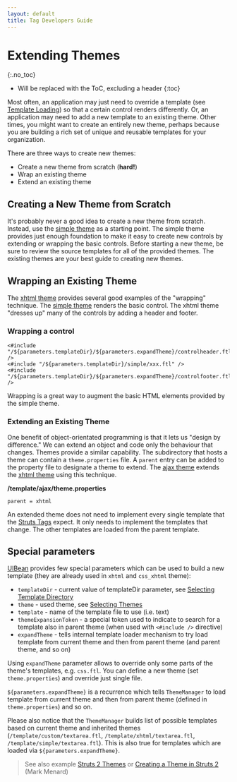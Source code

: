 ```yaml
---
layout: default
title: Tag Developers Guide
---
```


# Extending Themes
{:.no_toc}

* Will be replaced with the ToC, excluding a header
{:toc}

Most often, an application may just need to override a template (see [Template Loading](template-loading)) so that 
a certain control renders differently. Or, an application may need to add a new template to an existing theme. Other 
times, you might want to create an entirely new theme, perhaps because you are building a rich set of unique and reusable 
templates for your organization.

There are three ways to create new themes:

- Create a new theme from scratch (**hard!**)
- Wrap an existing theme
- Extend an existing theme

## Creating a New Theme from Scratch

It's probably never a good idea to create a new theme from scratch. Instead, use the [simple theme](simple-theme) 
as a starting point. The simple theme provides just enough foundation to make it easy to create new controls by extending 
or wrapping the basic controls. Before starting a new theme, be sure to review the source templates for all of the provided 
themes. The existing themes are your best guide to creating new themes.

## Wrapping an Existing Theme

The [xhtml theme](xhtml-theme) provides several good examples of the "wrapping" technique. 
The [simple theme](simple-theme) renders the basic control. The xhtml theme "dresses up" many of the controls 
by adding a header and footer.

### Wrapping a control

```ftl
<#include "/${parameters.templateDir}/${parameters.expandTheme}/controlheader.ftl" />
<#include "/${parameters.templateDir}/simple/xxx.ftl" />
<#include "/${parameters.templateDir}/${parameters.expandTheme}/controlfooter.ftl" />
```

Wrapping is a great way to augment the basic HTML elements provided by the simple theme.

### Extending an Existing Theme

One benefit of object-orientated programming is that it lets us "design by difference." We can extend an object and code 
only the behaviour that changes. Themes provide a similar capability. The subdirectory that hosts a theme can contain 
a `theme.properties` file. A `parent` entry can be added to the property file to designate a theme to extend. 
The [ajax theme](ajax-theme) extends the [xhtml theme](xhtml-theme) using this technique.

**/template/ajax/theme.properties**

```
parent = xhtml
```

An extended theme does not need to implement every single template that the [Struts Tags](struts-tags) expect. 
It only needs to implement the templates that change. The other templates are loaded from the parent template.

## Special parameters

[UIBean](http://struts.apache.org/maven/struts2-core/apidocs/org/apache/struts2/components/UIBean) provides few 
special parameters which can be used to build a new template (they are already used in `xhtml` and `css_xhtml` theme):

- `templateDir` - current value of templateDir parameter, see [Selecting Template Directory](selecting-template-directory)
- `theme` - used theme, see [Selecting Themes](selecting-themes)
- `template` - name of the template file to use (i.e. text)
- `themeExpansionToken` - a special token used to indicate to search for a template also in parent theme (when used with 
  `<#include />` directive)
- `expandTheme` - tells internal template loader mechanism to try load template from current theme and then from parent 
  theme (and parent theme, and so on)

Using `expandTheme` parameter allows to override only some parts of the theme's templates, e.g. `css.ftl`. You can
define a new theme (set `theme.properties`) and override just single file.

`${parameters.expandTheme}` is a recurrence which tells `ThemeManager` to load template from current theme and then 
from parent theme (defined in `theme.properties`) and so on.

Please also notice that the `ThemeManager` builds list of possible templates based on current theme and inherited 
themes (`/template/custom/textarea.ftl`, `/template/xhtml/textarea.ftl`, `/template/simple/textarea.ftl`). This is also 
true for templates which are loaded via `${parameters.expandTheme}`.

> See also example [Struts 2 Themes]() or [Creating a Theme in Struts 2](http://www.vitarara.org/cms/struts_2_cookbook/creating_a_theme) (Mark Menard)
